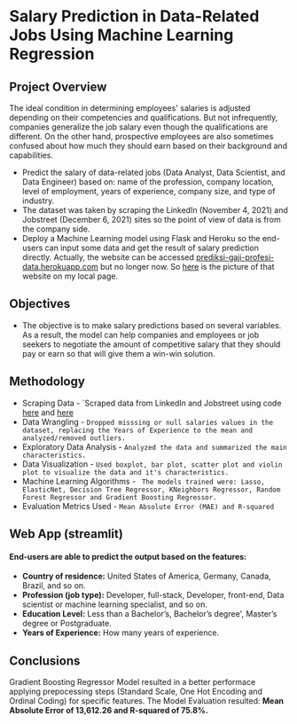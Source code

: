 # Salary Prediction in Data-Related Jobs Using Machine Learning Regression

## Project Overview
The ideal condition in determining employees' salaries is adjusted depending on their competencies and qualifications. But not infrequently, companies generalize the job salary even though the qualifications are different. On the other hand, prospective employees are also sometimes confused about how much they should earn based on their background and capabilities.
- Predict the salary of data-related jobs (Data Analyst, Data Scientist, and Data Engineer) based on: name of the profession, company location, level of employment, years of experience, company size, and type of industry.
- The dataset was taken by scraping the LinkedIn (November 4, 2021) and Jobstreet (December 6, 2021) sites so the point of view of data is from the company side.
- Deploy a Machine Learning model using Flask and Heroku so the end-users can input some data and get the result of salary prediction directly. Actually, the website can be accessed [prediksi-gaji-profesi-data.herokuapp.com](https://prediksi-gaji-profesi-data.herokuapp.com/) but no longer now. So [here](drive) is the picture of that website on my local page.

## Objectives
* The objective is to make salary predictions based on several variables. As a result, the model can help companies and employees or job seekers to negotiate the amount of competitive salary that they should pay or earn so that will give them a win-win solution.

## Methodology
- Scraping Data - `Scraped data from LinkedIn and Jobstreet using code [here](https://github.com/wandalistathea/code-prediksi-gaji-profesi-data/blob/main/1.%20Linkedin%20Job%20Scraping%20OKE.ipynb) and [here](https://github.com/wandalistathea/code-prediksi-gaji-profesi-data/blob/main/1.%20Jobstreet%20Job%20Scraping%20OKE.ipynb)
- Data Wrangling - `Dropped misssing or null salaries values in the dataset, replacing the Years of Experience to the mean and analyzed/removed outliers.`
- Exploratory Data Analysis - `Analyzed the data and summarized the main characteristics.`
- Data Visualization - `Used boxplot, bar plot, scatter plot and violin plot to visualize the data and it's characteristics.`
- Machine Learning Algorithms - ` The models trained were: Lasso, ElasticNet, Decision Tree Regressor, KNeighbors Regressor, Random Forest Regressor and Gradient Boosting Regressor.`
- Evaluation Metrics Used - `Mean Absolute Error (MAE) and R-squared`

## Web App (streamlit)
#### End-users are able to predict the output based on the features:
- **Country of residence:** United States of America, Germany, Canada, Brazil, and so on.
- **Profession (job type):** Developer, full-stack, Developer, front-end, Data scientist or machine learning specialist, and so on.
- **Education Level:** Less than a Bachelor’s, Bachelor’s degree', Master’s degree or Postgraduate.
- **Years of Experience:** How many years of experience.

## Conclusions
Gradient Boosting Regressor Model resulted in a better performace applying prepocessing steps (Standard Scale, One Hot Encoding and Ordinal Coding) for specific features. The Model Evaluation resulted: **Mean Absolute Error of 13,612.26 and R-squared of 75.8%.**
